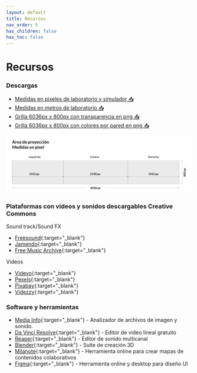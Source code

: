 ```yaml
---
layout: default
title: Recursos
nav_order: 5
has_children: false
has_toc: false
---
```


# Recursos

### Descargas




- <a href="../../assets/grid_6036x800.png" download>Medidas en píxeles de laboratorio y simulador 📥</a> 
- <a href="../../assets/grid_6036x800.png" download>Medidas en metros de laboratorio 📥</a>
- <a href="../../assets/grid_6036x800.png" download>Grilla 6036px x 800px con transparencia en png 📥</a> 
- <a href="../../assets/grid_6036x800_colores.png" download>Grilla 6036px x 800px con colores por pared en png 📥</a>

![alt text](/assets/medidaspantallas.jpg "Medidas en píxeles del laboratorio")  


### Plataformas con videos y sonidos descargables Creative Commons

Sound track/Sound FX

- [Freesound](https://freesound.org){:target="_blank"}
- [Jamendo](https://www.jamendo.com){:target="_blank"}
- [Free Music Archive](https://freemusicarchive.org/curator/Creative_Commons){:target="_blank"}

Videos  

- [Videvo](https://www.videvo.net){:target="_blank"}
- [Pexels](https://www.pexels.com/){:target="_blank"}
- [Pixabay](https://pixabay.com/){:target="_blank"}
- [Videzzy](https://www.videezy.com/){:target="_blank"}

### Software y herramientas

- [Media Info](https://mediaarea.net/en/MediaInfo){:target="_blank"} - Analizador de archivos de imagen y sonido.
- [Da Vinci Resolve](https://www.blackmagicdesign.com/products/davinciresolve/){:target="_blank"} - Editor de video lineal gratuito
- [Reaper](https://www.reaper.fm/){:target="_blank"} - Editor de sonido multicanal
- [Blender](https://www.blender.org/){:target="_blank"} - Suite de creación 3D
- [Milanote](https://milanote.com/){:target="_blank"} - Herramienta online para crear mapas de contenidos colaborativos
- [Figma](https://www.figma.com/){:target="_blank"} - Herramienta online y desktop para diseño UI